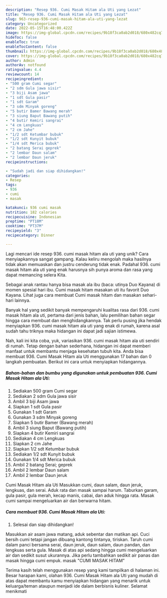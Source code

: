 ```yaml
---
description: "Resep 936. Cumi Masak Hitam ala Uti yang Lezat"
title: "Resep 936. Cumi Masak Hitam ala Uti yang Lezat"
slug: 963-resep-936-cumi-masak-hitam-ala-uti-yang-lezat
category: Uncategorized
date: 2022-05-15T16:48:00.422Z
image: https://img-global.cpcdn.com/recipes/9b18f3ca0ab2d018/680x482cq70/936-cumi-masak-hitam-ala-uti-foto-resep-utama.jpg
hideToc: false
enableToc: true
enableTocContent: false
thumbnail: https://img-global.cpcdn.com/recipes/9b18f3ca0ab2d018/680x482cq70/936-cumi-masak-hitam-ala-uti-foto-resep-utama.jpg
cover: https://img-global.cpcdn.com/recipes/9b18f3ca0ab2d018/680x482cq70/936-cumi-masak-hitam-ala-uti-foto-resep-utama.jpg
author: Admin
authorAv: notfound
ratingvalue: 4.4
reviewcount: 14
recipeingredient:
- "500 gram Cumi segar"
- "2 sdm Gula jawa sisir"
- "3 biji Asam jawa"
- "1 sdt Gula pasir"
- "1 sdt Garam"
- "3 sdm Minyak goreng"
- "5 butir Bamer Bawang merah"
- "3 siung Baput Bawang putih"
- "4 butir Kemiri sangrai"
- "4 cm Lengkuas"
- "2 cm Jahe"
- "1/2 sdt Ketumbar bubuk"
- "1/2 sdt Kunyit bubuk"
- "1/4 sdt Merica bubuk"
- "2 batang Serai geprek"
- "2 lembar Daun salam"
- "2 lembar Daun jeruk"
recipeinstructions:

- "Sudah jadi dan siap dihidangkan!"
categories:
- Resep
tags:
- 936
- cumi
- masak

katakunci: 936 cumi masak 
nutrition: 182 calories
recipecuisine: Indonesian
preptime: "PT18M"
cooktime: "PT37M"
recipeyield: "3"
recipecategory: Dinner

---
```





Lagi mencari ide resep 936. cumi masak hitam ala uti yang unik? Cara menyiapkannya sangat gampang. Kalau keliru mengolah maka hasilnya tidak akan memuaskan dan justru cenderung tidak enak. Padahal 936. cumi masak hitam ala uti yang enak harusnya sih punya aroma dan rasa yang dapat memancing selera Kita.





Sebagai anak rantau hanya bisa masak ala ibu (baca: utinya Duo Kayana) di momen spesial hari ibu. Cumi masak hitam masakan uti itu favorit Duo Kayana. Lihat juga cara membuat Cumi masak hitam dan masakan sehari-hari lainnya.

Banyak hal yang sedikit banyak mempengaruhi kualitas rasa dari 936. cumi masak hitam ala uti, pertama dari jenis bahan, lalu pemilihan bahan segar hingga cara membuat dan menghidangkannya. Tak perlu pusing jika hendak menyiapkan 936. cumi masak hitam ala uti yang enak di rumah, karena asal sudah tahu triknya maka hidangan ini dapat jadi sajian istimewa.






Nah, kali ini kita coba, yuk, variasikan 936. cumi masak hitam ala uti sendiri di rumah. Tetap dengan bahan sederhana, hidangan ini dapat memberi manfaat untuk membantu menjaga kesehatan tubuh kita. Anda bisa membuat 936. Cumi Masak Hitam ala Uti menggunakan 17 bahan dan 0 langkah pembuatan. Berikut ini cara untuk menyiapkan hidangannya.

<!--inarticleads1-->

##### Bahan-bahan dan bumbu yang digunakan untuk pembuatan 936. Cumi Masak Hitam ala Uti:

1. Sediakan 500 gram Cumi segar
1. Sediakan 2 sdm Gula jawa sisir
1. Ambil 3 biji Asam jawa
1. Siapkan 1 sdt Gula pasir
1. Gunakan 1 sdt Garam
1. Gunakan 3 sdm Minyak goreng
1. Siapkan 5 butir Bamer (Bawang merah)
1. Ambil 3 siung Baput (Bawang putih)
1. Siapkan 4 butir Kemiri sangrai
1. Sediakan 4 cm Lengkuas
1. Siapkan 2 cm Jahe
1. Siapkan 1/2 sdt Ketumbar bubuk
1. Sediakan 1/2 sdt Kunyit bubuk
1. Gunakan 1/4 sdt Merica bubuk
1. Ambil 2 batang Serai; geprek
1. Ambil 2 lembar Daun salam
1. Ambil 2 lembar Daun jeruk


Cumi Masak Hitam ala Uti Masukkan cumi, daun salam, daun jeruk, lengkuas, dan serai. Aduk rata dan masak sampai harum. Taburkan garam, gula pasir, gula merah, kecap manis, cabai, dan aduk hingga rata. Masak cumi sampai mengeluarkan air dan berwarna hitam. 

<!--inarticleads2-->

##### Cara membuat 936. Cumi Masak Hitam ala Uti:


1. Selesai dan siap dihidangkan!

Masukkan air asam jawa matang, aduk sebentar dan matikan api. Cuci bersih cumi tetapi jangan dibuang kantong tintanya, tiriskan. Taruh cumi dalam panci bersama serai, daun jeruk, daun salam, daun pandan, dan lengkuas serta gula. Masak di atas api sedang hingga cumi mengeluarkan air dan sedikit susut ukurannya. Jika perlu tambahkan sedikit air panas dan masak hingga cumi empuk. masak &#34;CUMI MASAK HITAM&#34; 

Terima kasih telah menggunakan resep yang kami tampilkan di halaman ini. Besar harapan kami, olahan 936. Cumi Masak Hitam ala Uti yang mudah di atas dapat membantu kamu menyiapkan hidangan yang menarik untuk keluarga/teman ataupun menjadi ide dalam berbisnis kuliner. Selamat menikmati
